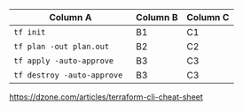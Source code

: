 
| Column A                    | Column B | Column C |
| --------------------------- | -------- | -------- |
| `tf init`                   | B1       | C1       |
| `tf plan -out plan.out`     | B2       | C2       |
| `tf apply -auto-approve `   | B3       | C3       |
| `tf destroy -auto-approve ` | B3       | C3       |


https://dzone.com/articles/terraform-cli-cheat-sheet